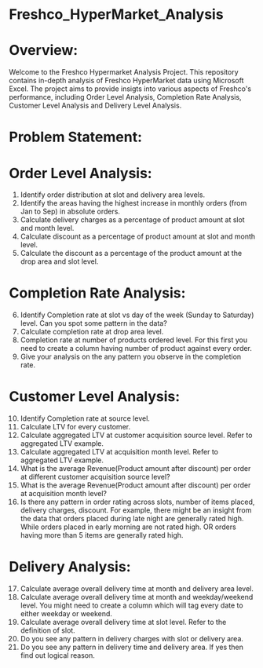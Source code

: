 # Freshco_HyperMarket_Analysis

# Overview:
  Welcome to the Freshco Hypermarket Analysis Project. This repository contains in-depth analysis of Freshco HyperMarket data using Microsoft Excel. The project aims to provide insigts into various aspects of Freshco's performance, including Order Level Analysis, Completion Rate Analysis, Customer Level Analysis and Delivery Level Analysis.

# Problem Statement:
# Order Level Analysis:
1.    Identify order distribution at slot and delivery area levels.
2.    Identify the areas having the highest increase in monthly orders (from Jan to Sep) in absolute orders.
3.    Calculate delivery charges as a percentage of product amount at slot and month level.
4.    Calculate discount as a percentage of product amount at slot and month level.
5.    Calculate the discount as a percentage of the product amount at the drop area and slot level.

# Completion Rate Analysis:

6.    Identify Completion rate at slot vs day of the week (Sunday to Saturday) level. Can you spot some pattern in the data?
7.    Calculate completion rate at drop area level.
8.    Completion rate at number of products ordered level. For this first you need to create a column having number of product against every order.
9.    Give your analysis on the any pattern you observe in the completion rate.

# Customer Level Analysis:

10.    Identify Completion rate at source level.
11.    Calculate LTV for every customer.
12.    Calculate aggregated LTV at customer acquisition source level. Refer to aggregated LTV example.
13.    Calculate aggregated  LTV at acquisition month level. Refer to aggregated LTV example.
14.    What is the average Revenue(Product amount after discount) per order at different customer acquisition source level?
15.    What is the average Revenue(Product amount after discount) per order at acquisition month level?
16.    Is there any pattern in order rating across slots, number of items placed, delivery charges, discount. For example, there might be an insight from the data that orders placed during late night are generally rated high. While orders placed in early morning are not rated high. OR orders having more than 5 items are generally rated high. 

# Delivery Analysis:

17.    Calculate average overall delivery time at month and delivery area level.
18.    Calculate average overall delivery time at month and weekday/weekend level. You might need to create a column which will tag every date to either weekday or weekend.
19.    Calculate average overall delivery time at slot level. Refer to the definition of slot.
20.    Do you see any pattern in delivery charges with slot or delivery area.
21.    Do you see any pattern in delivery time and delivery area. If yes then find out logical reason.
